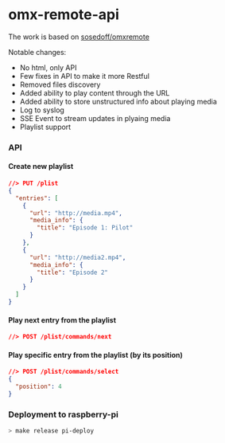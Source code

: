 # omx-remote-api

The work is based on [sosedoff/omxremote](https://github.com/sosedoff/omxremote)

Notable changes:

* No html, only API
* Few fixes in API to make it more Restful
* Removed files discovery
* Added ability to play content through the URL
* Added ability to store unstructured info about playing media
* Log to syslog
* SSE Event to stream updates in plyaing media
* Playlist support

### API

#### Create new playlist

```json
//> PUT /plist
{
  "entries": [
    {
      "url": "http://media.mp4",
      "media_info": {
        "title": "Episode 1: Pilot"
      }
    },
    {
      "url": "http://media2.mp4",
      "media_info": {
        "title": "Episode 2"
      }
    }
  ]
}
```

#### Play next entry from the playlist

```json
//> POST /plist/commands/next
```

#### Play specific entry from the playlist (by its position)

```json
//> POST /plist/commands/select
{
  "position": 4
}
```

### Deployment to raspberry-pi

```bash
> make release pi-deploy
```
